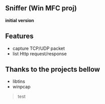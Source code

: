 ## Sniffer (Win MFC proj)
**initial version**

## Features
- capture TCP/UDP packet
- list Http request/response

## Thanks to the projects bellow
* libtins
* winpcap

> test

